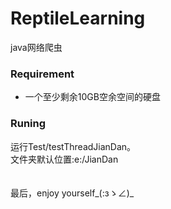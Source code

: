 # ReptileLearning
java网络爬虫

<h3>Requirement</h3>
<ul>
  <li>一个至少剩余10GB空余空间的硬盘</li>
</ul>
<h3>Runing</h3>
运行Test/testThreadJianDan。<br>
文件夹默认位置:e:/JianDan<br><br><br>
最后，enjoy yourself_(:зゝ∠)_
